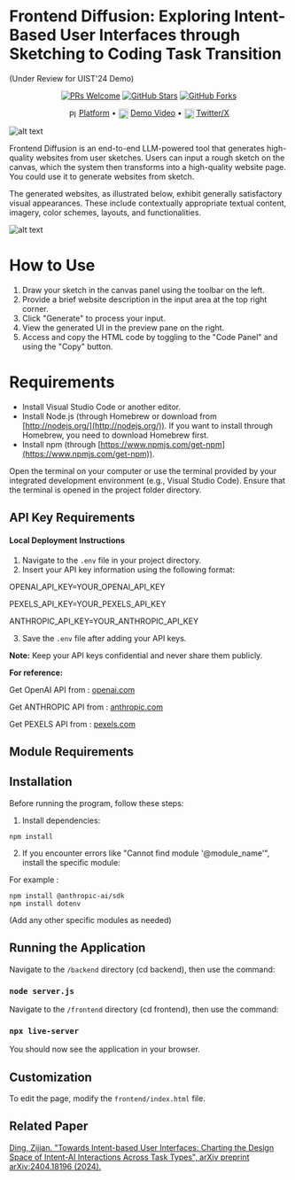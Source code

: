 # Frontend Diffusion: Exploring Intent-Based User Interfaces through Sketching to Coding Task Transition

(Under Review for UIST'24 Demo)

<p align="center">
  <a href="https://github.com/Carolzhangzz/frontendiffusion/pulls"><img src="https://img.shields.io/badge/PRs-welcome-brightgreen.svg" alt="PRs Welcome"></a>
  <a href="https://github.com/Carolzhangzz/FD/stargazers"><img src="https://img.shields.io/github/stars/Carolzhangzz/frontendiffusion" alt="GitHub Stars"></a>
  <a href="https://github.com/Carolzhangzz/FD/fork"><img src="https://img.shields.io/github/forks/Carolzhangzz/frontendiffusion" alt="GitHub Forks"></a>
</p>

<p align="center">
   <img src="https://img.icons8.com/color/48/000000/internet.png" alt="Platform" width="15" height="15" style="vertical-align: middle;"/> <a href="https://github.com/Carolzhangzz/frontendiffusion/platform/">Platform</a> • 
   <img src="https://img.icons8.com/?size=100&id=114331&format=png&color=000000" alt="Video" width="18" height="18" style="vertical-align: middle; "/> <a href="https://twitter.com/jasonzding/status/1814046922874724767">Demo Video</a> •  
  <img src="https://img.icons8.com/?size=100&id=13963&format=png&color=000000" alt="Twitter" width="18" height="18" style="vertical-align: middle;"/> <a href="https://twitter.com/Carol_Zhang1027">Twitter/X</a> 
</p>

![alt text](./Images/Interface.png)

Frontend Diffusion is an end-to-end LLM-powered tool that generates high-quality websites from user sketches. Users can input a rough sketch on the canvas, which the system then transforms into a high-quality website page. You could use it to generate websites from sketch.

The generated websites, as illustrated below, exhibit generally satisfactory visual appearances. These include contextually appropriate textual content, imagery, color schemes, layouts, and functionalities.

![alt text](./Images/Examples2.png)

# How to Use 
1. Draw your sketch in the canvas panel using the toolbar on the left.
2. Provide a brief website description in the input area at the top right corner.
3. Click "Generate" to process your input.
4. View the generated UI in the preview pane on the right.
5. Access and copy the HTML code by toggling to the "Code Panel" and using the "Copy" button.
# Requirements
* Install Visual Studio Code or another editor.
* Install Node.js (through Homebrew or download from [http://nodejs.org/](http://nodejs.org/)). If you want to install through Homebrew, you need to download Homebrew first.
* Install npm (through [https://www.npmjs.com/get-npm](https://www.npmjs.com/get-npm)).

Open the terminal on your computer or use the terminal provided by your integrated development environment (e.g., Visual Studio Code). 
Ensure that the terminal is opened in the project folder directory.

## API Key Requirements

#### Local Deployment Instructions

1. Navigate to the `.env` file in your project directory. 
2. Insert your API key information using the following format:

OPENAI_API_KEY=YOUR_OPENAI_API_KEY

PEXELS_API_KEY=YOUR_PEXELS_API_KEY

ANTHROPIC_API_KEY=YOUR_ANTHROPIC_API_KEY

3. Save the `.env` file after adding your API keys.

**Note:** Keep your API keys confidential and never share them publicly.

**For reference:**

Get OpenAI API from : [openai.com](https://platform.openai.com/api-keys)

Get ANTHROPIC API from : [anthropic.com](https://console.anthropic.com/settings/keys)

Get PEXELS API from : [pexels.com](https://help.pexels.com/hc/en-us/articles/900004904026-How-do-I-get-an-API-key)

## Module Requirements

## Installation

Before running the program, follow these steps: 

1. Install dependencies:

 `npm install`

2. If you encounter errors like "Cannot find module '@module_name'", install the specific module:

For example :  

```
npm install @anthropic-ai/sdk
npm install dotenv
```

(Add any other specific modules as needed)

## Running the Application

Navigate to the `/backend` directory (cd backend), then use the command: 

### `node server.js`

Navigate to the `/frontend` directory (cd frontend), then use the command: 

### `npx live-server`

You should now see the application in your browser.

## Customization 

To edit the page, modify the `frontend/index.html` file.

## Related Paper

[Ding, Zijian. "Towards Intent-based User Interfaces: Charting the Design Space of Intent-AI Interactions Across Task Types", arXiv preprint arXiv:2404.18196 (2024).](https://arxiv.org/pdf/2404.18196)

